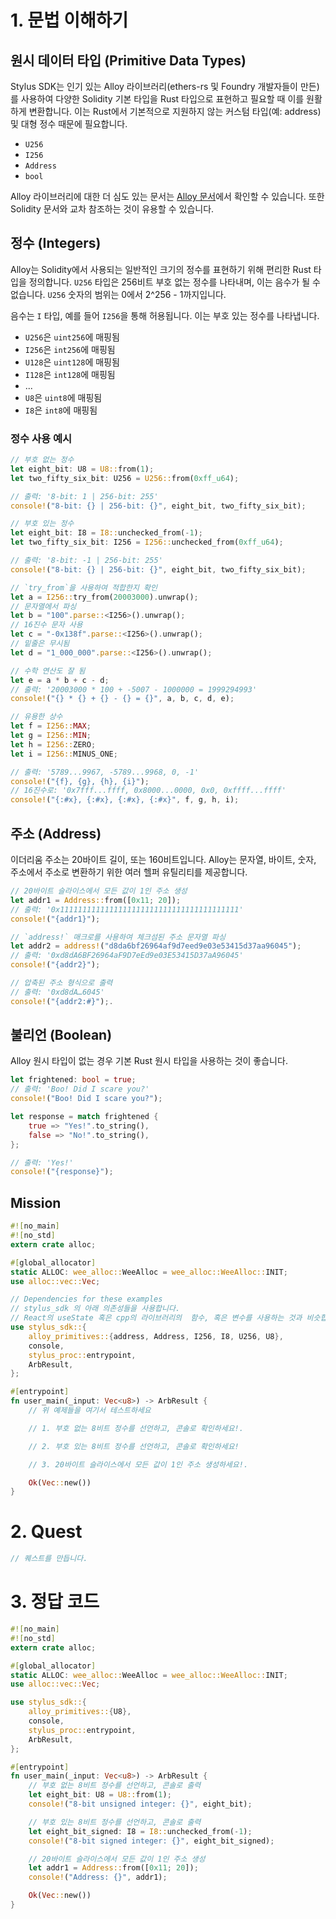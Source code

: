 # 1. 문법 이해하기

## 원시 데이터 타입 (Primitive Data Types)

Stylus SDK는 인기 있는 Alloy 라이브러리(ethers-rs 및 Foundry 개발자들이 만든)를 사용하여 다양한 Solidity 기본 타입을 Rust 타입으로 표현하고 필요할 때 이를 원활하게 변환합니다. 이는 Rust에서 기본적으로 지원하지 않는 커스텀 타입(예: address) 및 대형 정수 때문에 필요합니다.

- `U256`
- `I256`
- `Address`
- `bool`

Alloy 라이브러리에 대한 더 심도 있는 문서는 [Alloy 문서](https://docs.rs/alloy/latest/alloy/)에서 확인할 수 있습니다. 또한 Solidity 문서와 교차 참조하는 것이 유용할 수 있습니다.

## 정수 (Integers)

Alloy는 Solidity에서 사용되는 일반적인 크기의 정수를 표현하기 위해 편리한 Rust 타입을 정의합니다. `U256` 타입은 256비트 부호 없는 정수를 나타내며, 이는 음수가 될 수 없습니다. `U256` 숫자의 범위는 0에서 2^256 - 1까지입니다.

음수는 `I` 타입, 예를 들어 `I256`을 통해 허용됩니다. 이는 부호 있는 정수를 나타냅니다.

- `U256`은 `uint256`에 매핑됨
- `I256`은 `int256`에 매핑됨
- `U128`은 `uint128`에 매핑됨
- `I128`은 `int128`에 매핑됨
- ...
- `U8`은 `uint8`에 매핑됨
- `I8`은 `int8`에 매핑됨

### 정수 사용 예시

```rust
// 부호 없는 정수
let eight_bit: U8 = U8::from(1);
let two_fifty_six_bit: U256 = U256::from(0xff_u64);

// 출력: '8-bit: 1 | 256-bit: 255'
console!("8-bit: {} | 256-bit: {}", eight_bit, two_fifty_six_bit);

// 부호 있는 정수
let eight_bit: I8 = I8::unchecked_from(-1);
let two_fifty_six_bit: I256 = I256::unchecked_from(0xff_u64);

// 출력: '8-bit: -1 | 256-bit: 255'
console!("8-bit: {} | 256-bit: {}", eight_bit, two_fifty_six_bit);
```

```rust
// `try_from`을 사용하여 적합한지 확인
let a = I256::try_from(20003000).unwrap();
// 문자열에서 파싱
let b = "100".parse::<I256>().unwrap();
// 16진수 문자 사용
let c = "-0x138f".parse::<I256>().unwrap();
// 밑줄은 무시됨
let d = "1_000_000".parse::<I256>().unwrap();

// 수학 연산도 잘 됨
let e = a * b + c - d;
// 출력: '20003000 * 100 + -5007 - 1000000 = 1999294993'
console!("{} * {} + {} - {} = {}", a, b, c, d, e);

// 유용한 상수
let f = I256::MAX;
let g = I256::MIN;
let h = I256::ZERO;
let i = I256::MINUS_ONE;

// 출력: '5789...9967, -5789...9968, 0, -1'
console!("{f}, {g}, {h}, {i}");
// 16진수로: '0x7fff...ffff, 0x8000...0000, 0x0, 0xffff...ffff'
console!("{:#x}, {:#x}, {:#x}, {:#x}", f, g, h, i);

```

## 주소 (Address)

이더리움 주소는 20바이트 길이, 또는 160비트입니다. Alloy는 문자열, 바이트, 숫자, 주소에서 주소로 변환하기 위한 여러 헬퍼 유틸리티를 제공합니다.

```rust
// 20바이트 슬라이스에서 모든 값이 1인 주소 생성
let addr1 = Address::from([0x11; 20]);
// 출력: '0x1111111111111111111111111111111111111111'
console!("{addr1}");

// `address!` 매크로를 사용하여 체크섬된 주소 문자열 파싱
let addr2 = address!("d8da6bf26964af9d7eed9e03e53415d37aa96045");
// 출력: '0xd8dA6BF26964aF9D7eEd9e03E53415D37aA96045'
console!("{addr2}");

// 압축된 주소 형식으로 출력
// 출력: '0xd8dA…6045'
console!("{addr2:#}");.
```

## 불리언 (Boolean)

Alloy 원시 타입이 없는 경우 기본 Rust 원시 타입을 사용하는 것이 좋습니다.

```rust
let frightened: bool = true;
// 출력: 'Boo! Did I scare you?'
console!("Boo! Did I scare you?");

let response = match frightened {
    true => "Yes!".to_string(),
    false => "No!".to_string(),
};

// 출력: 'Yes!'
console!("{response}");
```

## Mission

```rust
#![no_main]
#![no_std]
extern crate alloc;

#[global_allocator]
static ALLOC: wee_alloc::WeeAlloc = wee_alloc::WeeAlloc::INIT;
use alloc::vec::Vec;

// Dependencies for these examples
// stylus_sdk 의 아래 의존성들을 사용합니다.
// React의 useState 혹은 cpp의 라이브러리의  함수, 혹은 변수를 사용하는 것과 비슷합니다.
use stylus_sdk::{
    alloy_primitives::{address, Address, I256, I8, U256, U8},
    console,
    stylus_proc::entrypoint,
    ArbResult,
};

#[entrypoint]
fn user_main(_input: Vec<u8>) -> ArbResult {
    // 위 예제들을 여기서 테스트하세요

    // 1. 부호 없는 8비트 정수를 선언하고, 콘솔로 확인하세요!.

    // 2. 부호 있는 8비트 정수를 선언하고, 콘솔로 확인하세요!

    // 3. 20바이트 슬라이스에서 모든 값이 1인 주소 생성하세요!.

    Ok(Vec::new())
}

```

# 2. Quest

```rust
// 퀘스트를 만듭니다.
```

# 3. 정답 코드

```rust
#![no_main]
#![no_std]
extern crate alloc;

#[global_allocator]
static ALLOC: wee_alloc::WeeAlloc = wee_alloc::WeeAlloc::INIT;
use alloc::vec::Vec;

use stylus_sdk::{
    alloy_primitives::{U8},
    console,
    stylus_proc::entrypoint,
    ArbResult,
};

#[entrypoint]
fn user_main(_input: Vec<u8>) -> ArbResult {
    // 부호 없는 8비트 정수를 선언하고, 콘솔로 출력
    let eight_bit: U8 = U8::from(1);
    console!("8-bit unsigned integer: {}", eight_bit);

    // 부호 있는 8비트 정수를 선언하고, 콘솔로 출력
    let eight_bit_signed: I8 = I8::unchecked_from(-1);
    console!("8-bit signed integer: {}", eight_bit_signed);

    // 20바이트 슬라이스에서 모든 값이 1인 주소 생성
    let addr1 = Address::from([0x11; 20]);
    console!("Address: {}", addr1);

    Ok(Vec::new())
}
```
